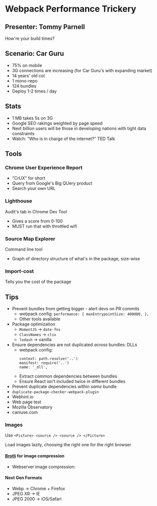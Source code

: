 # Webpack Performance Trickery

## Presenter: Tommy Parnell

How're your build times?

## Scenario: Car Guru

- 75% on mobile
- 3G connections are increasing (for Car Guru's with expanding market)
- 14 years' old col
- 1 mono-repo
- 124 bundles
- Deploy 1-2 times / day

## Stats

- 1 MB takes 5s on 3G
- Google SEO rakings weighted by page speed
- Next billion users will be those in developing nations with tight data constraints
- Watch: "Who is in charge of the internet?" TED Talk

## Tools

### Chrome User Experience Report

- "CrUX" for short
- Query from Google's Big QUery product
- Search your own URL

### Lighthouse

Audit's tab in Chrome Dev Tool

- Gives a score from 0-100
- MUST run that with throttled wifi

### Source Map Explorer 

Command line tool

- Graph of directory structure of what's in the package, size-wise


### Import-cost

Tells you the cost of the package

## Tips

- Prevent bundles from getting bigger - alert devs on PR commits
  - webpack config: `performance: { maxEntrypointSize: 400000, },`
  - Other tools available
- Package optimization
  - `MomentJS` -> `date-fns`
  - `ClassNames` -> `clsx`
  - `lodash` -> vanilla
- Ensure dependencies are not duplicated _across_ bundles: DLLs
  - webpack config:
    ```
    context: path.resolve('..')
    manifest: require('..')
    name: '_dll',
    ```
  - Extract common dependencies between bundles
  - Ensure React isn't included twice in different bundles
- Prevent duplicate dependencies within _same_ bundle
 - `duplicate-package-checker-webpack-plugin`
- Webhint.io
- Web page test
- Mozilla Observatory
- caniuse.com

### Images

Use `<Picture> <source /> <source /> </Picture>`

Load images lazily, choosing the right one for the right browser

#### [Brotli](https://github.com/google/brotli) for image compression

- Webserver image compression: 

#### Next Gen Formats

- Webp -> Chrome + Firefox
- JPEG XR -> IE
- JPEG 2000 -> iOS/Safari

